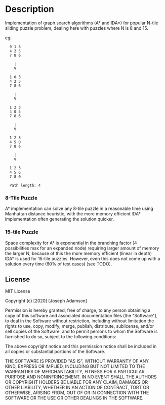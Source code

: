 # Description
Implementation of graph search algorithms (A* and IDA*) for popular 
N-tile sliding puzzle problem, dealing here with puzzles where N is 8 and 15.

eg.

```
  0 1 3	 
  4 2 5	 
  7 8 6	 
  
    |
    V
  
  1 0 3	 
  4 2 5	 
  7 8 6	 
  
    |
    V
  
  1 2 3	 
  4 0 5	 
  7 8 6	 
  
    |
    V
  
  1 2 3	 
  4 5 0	 
  7 8 6	 
  
    |
    V
  
  1 2 3	 
  4 5 6	 
  7 8 0	 
  
  Path length: 4 
```

### 8-Tile Puzzle

A* implementation can solve any 8-tile puzzle in a reasonable time using 
Manhattan distance heuristic, with the more memory efficient IDA* implementation 
often generating the solution quicker.

### 15-tile Puzzle

Space complexity for A* is exponential in the branching factor 
(4 possibilities max for an expanded node) requiring
larger amount of memory the larger N, because of this the more
memory efficient (linear in depth) IDA* is used for 15-tile
puzzles. However, even this does not come up with a solution 
every time (60% of test cases) (see TODO).

## License

MIT License

Copyright (c) [2020] [Joseph Adamson]

Permission is hereby granted, free of charge, to any person obtaining a copy
of this software and associated documentation files (the "Software"), to deal
in the Software without restriction, including without limitation the rights
to use, copy, modify, merge, publish, distribute, sublicense, and/or sell
copies of the Software, and to permit persons to whom the Software is
furnished to do so, subject to the following conditions:

The above copyright notice and this permission notice shall be included in all
copies or substantial portions of the Software.

THE SOFTWARE IS PROVIDED "AS IS", WITHOUT WARRANTY OF ANY KIND, EXPRESS OR
IMPLIED, INCLUDING BUT NOT LIMITED TO THE WARRANTIES OF MERCHANTABILITY,
FITNESS FOR A PARTICULAR PURPOSE AND NONINFRINGEMENT. IN NO EVENT SHALL THE
AUTHORS OR COPYRIGHT HOLDERS BE LIABLE FOR ANY CLAIM, DAMAGES OR OTHER
LIABILITY, WHETHER IN AN ACTION OF CONTRACT, TORT OR OTHERWISE, ARISING FROM,
OUT OF OR IN CONNECTION WITH THE SOFTWARE OR THE USE OR OTHER DEALINGS IN THE
SOFTWARE.